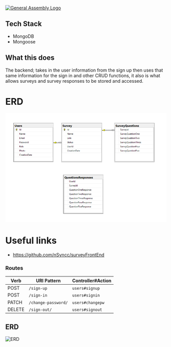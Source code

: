 [![General Assembly Logo](https://camo.githubusercontent.com/1a91b05b8f4d44b5bbfb83abac2b0996d8e26c92/687474703a2f2f692e696d6775722e636f6d2f6b6538555354712e706e67)](https://generalassemb.ly/education/web-development-immersive)

## Tech Stack


* MongoDB
* Mongoose

## What this does
  The backend; takes in the user information from the sign up then uses that same information for the sign in and other CRUD functions, it also is what allows surveys and survey responses to be stored and accessed.

# ERD

![ERD](./Survey-project-diagram.png)


# Useful links

- https://github.com/nSyncc/surveyFrontEnd

### Routes

| Verb   | URI Pattern            | Controller#Action |
|--------|------------------------|-------------------|
| POST   | `/sign-up`             | `users#signup`    |
| POST   | `/sign-in`             | `users#signin`    |
| PATCH  | `/change-password/`    | `users#changepw`  |
| DELETE | `/sign-out/`           | `users#signout`   |

## ERD

![ERD](/../../../../../desktop/Survey-project-diagram.png)